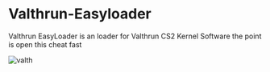 # Valthrun-Easyloader
Valthrun EasyLoader is an loader for Valthrun CS2 Kernel Software the point is open this cheat fast

![valth](https://media.discordapp.net/attachments/947516714608918568/1168194170096193676/321312312321312.PNG?ex=6550e09a&is=653e6b9a&hm=f1da02649d4ad40f83bce473b4f74f88eda170e4fd238dfc82e43845c727fefd&=&width=1675&height=715)
